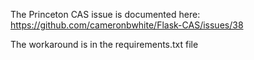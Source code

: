 The Princeton CAS issue is documented here:
https://github.com/cameronbwhite/Flask-CAS/issues/38

The workaround is in the requirements.txt file


